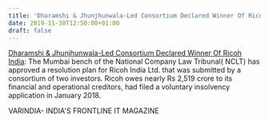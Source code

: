 ```yaml
---
title: 'Dharamshi & Jhunjhunwala-Led Consortium Declared Winner Of Ricoh India'
date: 2019-11-30T12:50:00+01:00
draft: false
---
```


[Dharamshi & Jhunjhunwala-Led Consortium Declared Winner Of Ricoh India](https://varindia.com/news/dharamshi--jhunjhunwalaled-consortium-declared-winner-of-ricoh-india#.XeJXkKpOpEY.blogger): The Mumbai bench of the National Company Law Tribunal( NCLT) has approved a resolution plan for Ricoh India Ltd. that was submitted by a consortium of two investors. Ricoh owes nearly Rs 2,519 crore to its financial and operational creditors, had filed a voluntary insolvency application in January 2018.  
  
VARINDIA- INDIA'S FRONTLINE IT MAGAZINE
